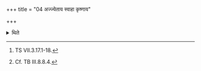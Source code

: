 +++
title = "04 अज्ज्येताय स्वाहा कृष्णाय"

+++

<details><summary>थिते</summary>

4. (Then he offers) the forty-eight libations (calied) Aśvarūpāni with añjyetāya svā hā...[^1] and an additional one.[^2]  

[^1]: TS VII.3.17.1-18.  

[^2]: Cf. TB III.8.8.4. 
</details>
